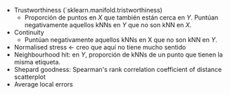 

- Trustworthiness (`sklearn.manifold.tristworthiness)
	- Proporción de puntos en $X$ que también están cerca en $Y$. Puntúan negativamente aquellos kNNs en $Y$ que no son kNN en $X$.
- Continuity
	- Puntúan negativamente aquellos kNNs en X que no son kNN en $Y$.
- Normalised stress <- creo que aquí no tiene mucho sentido
- Neighbourhood hit: en $Y$, proporción de kNNs de un punto que tienen la misma etiqueta.
- Shepard goodness: Spearman's rank correlation coefficient of distance scatterplot
- Average local errors
